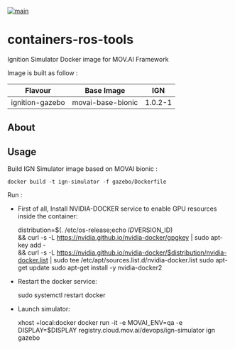 [![main](https://github.com/MOV-AI/containers-ros-tools/actions/workflows/docker-ci.yml/badge.svg?branch=main)](https://github.com/MOV-AI/containers-ros-tools/actions/workflows/docker-ci.yml)

# containers-ros-tools

Ignition Simulator Docker image for MOV.AI Framework

Image is built as follow :

| Flavour      | Base Image | IGN |
| ------------ | ---------- | ------ |
| ignition-gazebo | movai-base-bionic | 1.0.2-1 |

## About

## Usage

Build IGN Simulator image based on MOVAI bionic :

    docker build -t ign-simulator -f gazebo/Dockerfile

Run :

- First of all, Install NVIDIA-DOCKER service to enable GPU resources inside the container:

    distribution=$(. /etc/os-release;echo $ID$VERSION_ID) \
    && curl -s -L https://nvidia.github.io/nvidia-docker/gpgkey | sudo apt-key add - \
    && curl -s -L https://nvidia.github.io/nvidia-docker/$distribution/nvidia-docker.list | sudo tee /etc/apt/sources.list.d/nvidia-docker.list
    sudo apt-get update
    sudo apt-get install -y nvidia-docker2

- Restart the docker service:

    sudo systemctl restart docker

- Launch simulator:

    xhost +local:docker
    docker run -it -e MOVAI_ENV=qa -e DISPLAY=$DISPLAY registry.cloud.mov.ai/devops/ign-simulator ign gazebo
